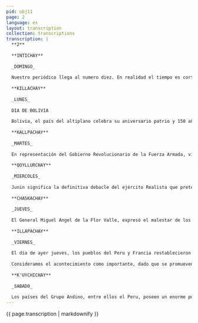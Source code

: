 ```yaml
---
pid: obj11
page: 2
language: es
layout: transcription
collection: transcriptions
transcription: |
  **2**
  
  **INTICHAY**
  
  _DOMINGO_
  
  Nuestro periódico llega al numero diez. En realidad el tiempo es cortisimo para hacer un balance, pero los diez numeros editados son un rotundo mentis a los escépticos que vieron con ojos de calculada incredulidad la posibilidad de que un semanario integramente escrito en quechua, tuien exito. Hemos contado y contamos con el apoyo decidido de quienes están a la cabeza de LA CRONICA, su estímulo y aliento permanentes, la acogida del público, las numerosas cartas, las criticas van indicándonos que contamos con un público lector seguro y consciente de las posibilidades literarias y periodistas del idioma quechua. La anarquia reinante en la escritura del quechua, las diferentes tormas dialectales de éste, y el hecho de que semanario CRONICAWAN aún no llegue a los rincones más apartados del país, disminuyen sus posibilidades de difusión y venta. Conforme retorne el quechua a la esencia del Perú profundo CRONICAWAN se hará imprescindible.
  
  **KILLACHAY**
  
  _LUNES_
  
  DIA DE BOLIVIA
  
  Bolivia, el país del altiplano celebra su aniversario patrio y 150 años de su emancipación de España. El pueblo de Bolivia vuelca su júbilo de libertad en un extenso programa de algarabías populares. Peru y Bolivia son naciones hermanas, idéntica raíz etno histórica los une, tanto en sus origenes como en gran parte de sus existencias ambos pueblos formaron una unidad desde el gran Tiaanaku hasta el 6 de agosto de 1825, en el que el Alto Peru decidió emanciparse de acuerdo al principio de la libre determinación de los pueblos y del utiposidetis. Bolivia como el Peru, tienen una amplia base social aborigen, también alli hablan el quechua y se consideran descendientes de los Incas. En sus costumbres, sus formas de vida y sus anhelos, en lo sustancial están hermanados al Peru. En este aniversario de Bolivia saludamos al pueblo boliviano, esperando que el futuro le depare todas las concreciones que los libertadores soñaron para la patria de Bartolina Sisa y Tupac Catari.
  
  **KALLPACHAY**
  
  _MARTES_
  
  En representación del Gobierno Revolucionario de la Fuerza Armada, viajó a la Paz Bolivia, el General de División Francisco Morales Bermudez, Ministro de Guerra y Premier del Gabinete. Morales Bermúdez, lleva el saludo del General Juan Velasco Alvarado al Presidente Hugo Banzer. El Premier del Gabinete peruano, estará en la celebración del Sesquicentenario de la Independencia del país del Altiplano, testimoniando la adhesión y la presencia peruana en el júbilo libertario del pueblo bolviano. Morales Bermúdez es también el encargado de transmitir a Bolivia los deseos del Peru, para que la situación de mediterraneidad del país del altiplano, tenga justa y pronta solución dentro de un marco de paz y concorda americanas. Profundas e indestructibles lazos etno históricos unen a Peru y Bolivia, desde la lejana cultura de los Tiavvanakus, hasta el 6 de agusto de 1825, formaron una sola nación dentro de un extenso territorio. En la actualidad, Perú y Bolivia buscan por vías propias soluciones integrales a sus situaciones de sub desarrollo y dependencia. CRONICAWAN SALUDA al pueblo boliviano en su Sesquicentenario.
  
  **QOYLLURCHAY**
  
  _MIERCOLES_
  
  Junin significa la definitiva debacle del ejército Realista que pretend ía continuar la injusta situación de dominio en el que se debatía el pueblo peruano. El 6 de agosto de 1825, chocaron las caballerías patriotas y realistas, en una batalla en el que no se disparó un solo tiro de revólver, la denodada firmeza, la valentía y la fe libertaria del ejército patriota salió, triuníante del enfrentamiento armado. Recordamos Junín por las motivaciones de dignidad y de justicia que tremolaron en las banderas patriotas, por la decisión y el arrojo con que el ejército de Rázuri, Miller, Castilla, Gamarra, La Mar, Necochea, embistió a los contrarios, por la fundación de una patria sin explotadores ni expiotados que significo la batalla de Junín. La obra de aquellos prohombres de Junin, se hace evidente realidad histórica, con la senda que ha emprendido nuestro ejército contemporáneo, atareado en la continuación de la obra de los libertadores, al buscar la definitiva independencia economica del PERU.
  
  **CHASKACHAY**
  
  _JUEVES_
  
  El General Miguel Angel de la Flor Valle, expresó el malestar de los países No Alineados, en una reciente conferencia de prensa en Ginebra en una referencia al ataque de Henry Kissinger contra el Tercer Mundo, al calificarlo como el alineamiento de los no alineados. En esta oportunidad el representante peruano definió dicho bloque como un conjunto de naciones que resueltamente desea apartarse de los intereses de las grandes potencias y no caer en las trampas de las ideologías dominantes del este y del oeste, retomando a los principios de la autodeterminación de los pueblos, sin tutorías y al establecimiento de un nuevo orden internacional. Hoy en Suiza, y en los medios allegados a Ginebra se expresó" al un isono su inquietud por la extraña rigidez de los Estados Unidos frente al Tercer Mundo. Por esta razón destacan la enérgica réplica del Canciller Miguel Angel de la Flor Valle.
  
  **ILLAPACHAY**
  
  _VIERNES_
  
  El día de ayer jueves, los pueblos del Peru y Francia restablecieron relaciones diplomáticas nucleares francesas en el Atolón de Mururoa, en el Pacifico Sur. a nivel Embajadores. Las relaciones fueron rotas por decisión unilateral de nuestro pueblo en reprobación alas explosiones Un comunicado conjunto, difundido por el Ministerio de Relaciones Exteriores, confirmó este acontecimiento que se sonadeniba ininenie.
  
  Consideramos el acontecimiento como importante, dado que se promueven y se estrechan los vinculos que siempre han unido a ambos pueblos.
  
  **K'UYCHICHAY**
  
  _SABADO_
  
  Los países del Grupo Andino, entre ellos el Peru, poseen un enorme potencial petrolero, pesquero y minero, que los coloca sobre las demás naciones latinoamericanas que no conforman este bloque, segun cifras expuestas ayer por el Dr. Javier Silva Ructe, Director Secretario de la Junta del Acuerdo de Cartagena. Silva Ruete reveló que el 93 por ciento del total del cobre que se extrae en America Latina provienc de la Subregión Andina que, a su vez, produce el 81 por ciento del petroleo y el 83 por ciento de la pesca. Estas cifras fueron dadas a conocer a poco más de seis años de vigencia, y que viene dando extraordinarios resultados. Se están creando de esta manera sólidos lazos de interdependencia en todo el Grupo Andino.
---
```


{{ page.transcription | markdownify }}
